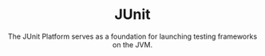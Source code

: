 ---
title: JUnit
subtitle: The JUnit Platform serves as a foundation for launching testing frameworks on the JVM.
logo: junit5.png
website: https://junit.org/junit5/docs/current/user-guide/
---